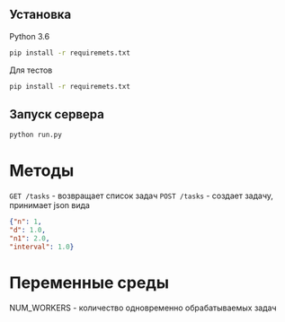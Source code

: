 ## Установка

Python 3.6

```bash
pip install -r requiremets.txt
```

Для тестов

```bash
pip install -r requiremets.txt
```

## Запуск сервера

```bash
python run.py
```

# Методы

`GET /tasks` - возвращает список задач
`POST /tasks` - создает задачу, принимает json вида

```json
{"n": 1,
"d": 1.0,
"n1": 2.0,
"interval": 1.0}
```

# Переменные среды

NUM_WORKERS - количество одновременно обрабатываемых задач

